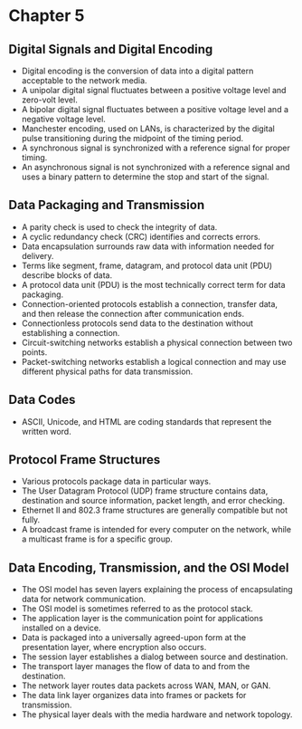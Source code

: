 
# Chapter 5

## Digital Signals and Digital Encoding
- Digital encoding is the conversion of data into a digital pattern acceptable to the network media.
- A unipolar digital signal fluctuates between a positive voltage level and zero-volt level.
- A bipolar digital signal fluctuates between a positive voltage level and a negative voltage level.
- Manchester encoding, used on LANs, is characterized by the digital pulse transitioning during the midpoint of the timing period.
- A synchronous signal is synchronized with a reference signal for proper timing.
- An asynchronous signal is not synchronized with a reference signal and uses a binary pattern to determine the stop and start of the signal.

## Data Packaging and Transmission
- A parity check is used to check the integrity of data.
- A cyclic redundancy check (CRC) identifies and corrects errors.
- Data encapsulation surrounds raw data with information needed for delivery.
- Terms like segment, frame, datagram, and protocol data unit (PDU) describe blocks of data.
- A protocol data unit (PDU) is the most technically correct term for data packaging.
- Connection-oriented protocols establish a connection, transfer data, and then release the connection after communication ends.
- Connectionless protocols send data to the destination without establishing a connection.
- Circuit-switching networks establish a physical connection between two points.
- Packet-switching networks establish a logical connection and may use different physical paths for data transmission.

## Data Codes
- ASCII, Unicode, and HTML are coding standards that represent the written word.

## Protocol Frame Structures
- Various protocols package data in particular ways.
- The User Datagram Protocol (UDP) frame structure contains data, destination and source information, packet length, and error checking.
- Ethernet II and 802.3 frame structures are generally compatible but not fully.
- A broadcast frame is intended for every computer on the network, while a multicast frame is for a specific group.

## Data Encoding, Transmission, and the OSI Model
- The OSI model has seven layers explaining the process of encapsulating data for network communication.
- The OSI model is sometimes referred to as the protocol stack.
- The application layer is the communication point for applications installed on a device.
- Data is packaged into a universally agreed-upon form at the presentation layer, where encryption also occurs.
- The session layer establishes a dialog between source and destination.
- The transport layer manages the flow of data to and from the destination.
- The network layer routes data packets across WAN, MAN, or GAN.
- The data link layer organizes data into frames or packets for transmission.
- The physical layer deals with the media hardware and network topology.
